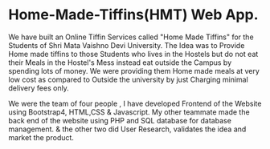 # Home-Made-Tiffins(HMT) Web App.
We have built an Online Tiffin Services called "Home Made Tiffins" for the Students of Shri Mata Vaishno Devi University.
The Idea was to Provide Home made tiffins to those Students who lives in the Hostels but do not eat their Meals in the Hostel's Mess instead eat outside the Campus by spending lots of money.
We were providing them Home made meals at very low cost as compared to Outside the university by just Charging minimal delivery fees only.

We were the team of four people , I have developed Frontend of the Website using Bootstrap4, HTML,CSS & Javascript. My other teammate made the back end of the website using PHP and SQL database for database management.
& the other two did User Research, validates the idea and market the product.
